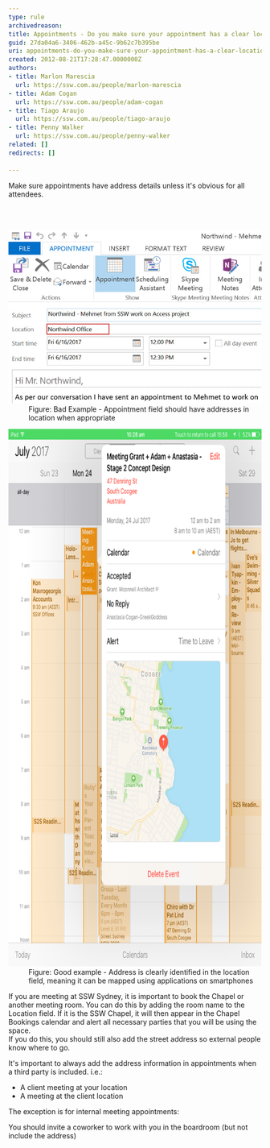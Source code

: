 ```yaml
---
type: rule
archivedreason: 
title: Appointments - Do you make sure your appointment has a clear location address?
guid: 27da04a6-3406-462b-a45c-9b62c7b395be
uri: appointments-do-you-make-sure-your-appointment-has-a-clear-location-address
created: 2012-08-21T17:28:47.0000000Z
authors:
- title: Marlon Marescia
  url: https://ssw.com.au/people/marlon-marescia
- title: Adam Cogan
  url: https://ssw.com.au/people/adam-cogan
- title: Tiago Araujo
  url: https://ssw.com.au/people/tiago-araujo
- title: Penny Walker
  url: https://ssw.com.au/people/penny-walker
related: []
redirects: []

---
```



<p>​​​​Make sure appointments have address details unless it's obvious for all attendees.<br></p>
<br><excerpt class='endintro'></excerpt><br>
<dl class="badImage"><dt><img alt="Bad location" src="appointment-location-bad-example.jpg" /></dt><dd> Figure: Bad Example - Appointment field should have addresses in location when appropriate<br></dd></dl><dl class="goodImage"><dt><img src="map example.png" alt="map example.png" style="width:800px;height:1067px;" /></dt><dd>Figure: Good example - Address is clearly identified in the location field, meaning it can be mapped using applications on smartphones</dd></dl> <p class="ssw15-rteElement-SSW-Only">If you are meeting at SSW Sydney, it is important to book the Chapel ​or another meeting room. You can do this by adding the room name to the Location field. If it is the SSW Chapel, it will then appear in the Chapel Bookings calendar and alert all necessary parties that you will be using the space. <br>If you do this, you should still also add the street address so external people know where to go.​<br></p><div><p>It's important to always add the address information in appointments when a third party is included. i.e.:<br></p><ul><li>A client meeting at your location<br></li><li>A meeting at the client location<br></li></ul><p class="ssw15-rteElement-P">The exception is for internal meeting appointments:​<br></p><div><p class="ssw15-rteElement-P">You should invite a coworker to work with you in the boardroom (but not include the address) <br></p></div></div>


